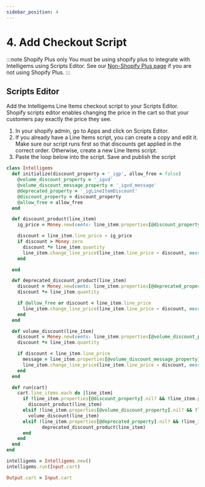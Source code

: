```yaml
---
sidebar_position: 4
---
```


# 4. Add Checkout Script
:::note Shopify Plus only
You must be using shopify plus to integrate with Intelligems using Scripts Editor. See our [Non-Shopify Plus page](../non-shopify-plus/non-plus-add-javascript.md) if you are not using Shopify Plus.
:::

## Scripts Editor
Add the Intelligems Line Items checkout script to your Scripts Editor. 
Shopify scripts editor enables changing the price in the cart so that your customers pay exactly the price they see.

1. In your shopify admin, go to Apps and click on Scripts Editor.
2. If you already have a Line Items script, you can create a copy and edit it. Make sure our script runs first so that 
discounts get applied in the correct order. Otherwise, create a new Line Items script.
3. Paste the loop below into the script. Save and publish the script

```ruby title="Line Item Script"
class Intelligems
  def initialize(discount_property = '_igp', allow_free = false)
    @volume_discount_property = '_igvd'
    @volume_discount_message_property = '_igvd_message'
    @deprecated_property = '_igLineItemDiscount'
    @discount_property = discount_property
    @allow_free = allow_free
  end

  def discount_product(line_item)
    ig_price = Money.new(cents: line_item.properties[@discount_property])

    discount = line_item.line_price - ig_price
    if discount > Money.zero
      discount *= line_item.quantity
      line_item.change_line_price(line_item.line_price - discount, message: 'Discount')
    end

  end

  def deprecated_discount_product(line_item)
    discount = Money.new(cents: line_item.properties[@deprecated_property])
    discount *= line_item.quantity

    if @allow_free or discount < line_item.line_price
      line_item.change_line_price(line_item.line_price - discount, message: 'Intelligems')
    end
  end

  def volume_discount(line_item)
    discount = Money.new(cents: line_item.properties[@volume_discount_property])
    discount *= line_item.quantity

    if discount < line_item.line_price
      message = line_item.properties[@volume_discount_message_property]
      line_item.change_line_price(line_item.line_price - discount, message: message)
    end
  end

  def run(cart)
    cart.line_items.each do |line_item|
      if !line_item.properties[@discount_property].nil? && !line_item.properties[@discount_property].empty?
        discount_product(line_item)
      elsif !line_item.properties[@volume_discount_property].nil? && !line_item.properties[@volume_discount_property].empty?
        volume_discount(line_item)
      elsif !line_item.properties[@deprecated_property].nil? && !line_item.properties[@deprecated_property].empty?
             deprecated_discount_product(line_item)
      end
    end
  end
end

intelligems = Intelligems.new()
intelligems.run(Input.cart)

Output.cart = Input.cart
```

